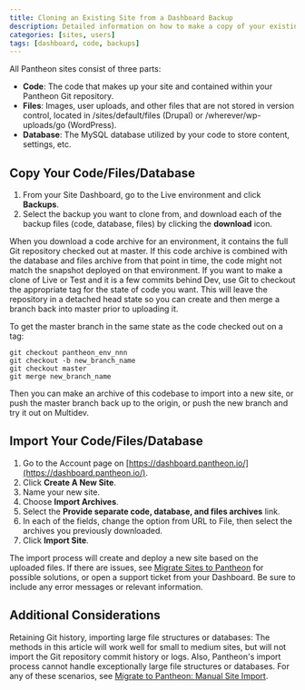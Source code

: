 ```yaml
---
title: Cloning an Existing Site from a Dashboard Backup
description: Detailed information on how to make a copy of your existing Drupal or WordPress site code, files, and database.
categories: [sites, users]
tags: [dashboard, code, backups]
---
```

All Pantheon sites consist of three parts:

* **Code**: The code that makes up your site and contained within your Pantheon Git repository.
* **Files**: Images, user uploads, and other files that are not stored in version control, located in /sites/default/files (Drupal) or /wherever/wp-uploads/go (WordPress).
* **Database**: The MySQL database utilized by your code to store content, settings, etc.

## Copy Your Code/Files/Database

1. From your Site Dashboard, go to the Live environment and click **Backups**.
2. Select the backup you want to clone from, and download each of the backup files (code, database, files) by clicking the **download** icon.

When you download a code archive for an environment, it contains the full Git repository checked out at master. If this code archive is combined with the database and files archive from that point in time, the code might not match the snapshot deployed on that environment. If you want to make a clone of Live or Test and it is a few commits behind Dev, use Git to checkout the appropriate tag for the state of code you want. This will leave the repository in a detached head state so you can create and then merge a branch back into master prior to uploading it.  

To get the master branch in the same state as the code checked out on a tag:
```
git checkout pantheon_env_nnn
git checkout -b new_branch_name
git checkout master
git merge new_branch_name
```
Then you can make an archive of this codebase to import into a new site, or push the master branch back up to the origin, or push the new branch and try it out on Multidev.

## Import Your Code/Files/Database

1. Go to the Account page on [https://dashboard.pantheon.io/](https://dashboard.pantheon.io/).
2. Click **Create A New Site**.
3. Name your new site.
4. Choose **Import Archives**.
5. Select the **Provide separate code, database, and files archives** link.
6. In each of the fields, change the option from URL to File, then select the archives you previously downloaded.
7. Click **Import Site**.

The import process will create and deploy a new site based on the uploaded files. If there are issues, see [Migrate Sites to Pantheon](/docs/migrate) for possible solutions, or open a support ticket from your Dashboard. Be sure to include any error messages or relevant information.

## Additional Considerations
Retaining Git history, importing large file structures or databases:
The methods in this article will work well for small to medium sites, but will not import the Git repository commit history or logs. Also, Pantheon's import process cannot handle exceptionally large file structures or databases. For any of these scenarios, see [Migrate to Pantheon: Manual Site Import](/docs/manual-site-import).
